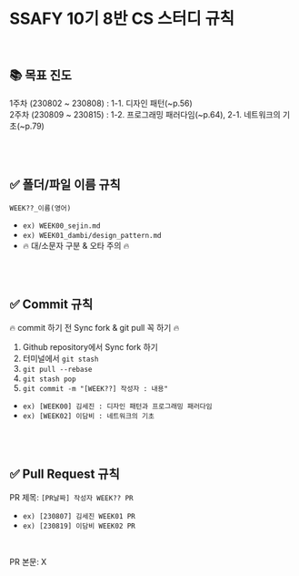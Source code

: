 # SSAFY 10기 8반 CS 스터디 규칙 

<br />

## 📚 목표 진도
1주차 (230802 ~ 230808) : 1-1. 디자인 패턴(~p.56) <br />
2주차 (230809 ~ 230815) : 1-2. 프로그래밍 패러다임(~p.64), 2-1. 네트워크의 기초(~p.79)

<br />
<br />

## ✅ 폴더/파일 이름 규칙
`WEEK??_이름(영어)`
- `ex) WEEK00_sejin.md`
- `ex) WEEK01_dambi/design_pattern.md`
- 🔥 대/소문자 구분 & 오타 주의 🔥

<br />
<br />

## ✅ Commit 규칙
🔥 commit 하기 전 Sync fork & git pull 꼭 하기 🔥
1. Github repository에서 Sync fork 하기
2. 터미널에서 `git stash`
3. `git pull --rebase`
4. `git stash pop`
5. `git commit -m "[WEEK??] 작성자 : 내용"`
- `ex) [WEEK00] 김세진 : 디자인 패턴과 프로그래밍 패러다임`
- `ex) [WEEK02] 이담비 : 네트워크의 기초`


<br />
<br />

## ✅ Pull Request 규칙
PR 제목: `[PR날짜] 작성자 WEEK?? PR`
- `ex) [230807] 김세진 WEEK01 PR`
- `ex) [230819] 이담비 WEEK02 PR`

<br />

PR 본문: X

<br />


